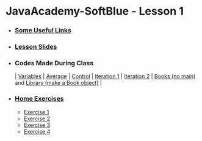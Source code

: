 # JavaAcademy-SoftBlue - Lesson 1

* ### [Some Useful Links](https://github.com/samuel-sanches-BR/JavaAcademy-SoftBlue/blob/exercises_and_certified/Webinar%20%231%20-%20Links.txt)

* ### [Lesson Slides](https://github.com/samuel-sanches-BR/JavaAcademy-SoftBlue/blob/exercises_and_certified/Webinar%20%231%20-%20Slides.pdf)

* ### **Codes Made During Class**

  | [Variables](https://github.com/samuel-sanches-BR/JavaAcademy-SoftBlue/blob/exercises_and_certified/Variavel.java) | 
  [Average](https://github.com/samuel-sanches-BR/JavaAcademy-SoftBlue/blob/exercises_and_certified/Media.java) | 
  [Control](https://github.com/samuel-sanches-BR/JavaAcademy-SoftBlue/blob/exercises_and_certified/Controle.java) | 
  [Iteration 1](https://github.com/samuel-sanches-BR/JavaAcademy-SoftBlue/blob/exercises_and_certified/Repeticao.java) | 
  [Iteration 2](https://github.com/samuel-sanches-BR/JavaAcademy-SoftBlue/blob/exercises_and_certified/Repeticao2.java) |
  [Books (no main)](https://github.com/samuel-sanches-BR/JavaAcademy-SoftBlue/blob/exercises_and_certified/Livro.java) and [Library (make a Book object)](https://github.com/samuel-sanches-BR/JavaAcademy-SoftBlue/blob/exercises_and_certified/Biblioteca.java) | 

* ### [Home Exercises](https://github.com/samuel-sanches-BR/JavaAcademy-SoftBlue/blob/exercises_and_certified/Webinar%20%231%20-%20Exerc%C3%ADcios.pdf)
  * [Exercise 1](https://github.com/samuel-sanches-BR/JavaAcademy-SoftBlue/blob/exercises_and_certified/Lesson1Exercicio1.java)
  * [Exercise 2](https://github.com/samuel-sanches-BR/JavaAcademy-SoftBlue/blob/exercises_and_certified/Lesson1Exercicio2.java)
  * [Exercise 3](https://github.com/samuel-sanches-BR/JavaAcademy-SoftBlue/blob/exercises_and_certified/Lesson1Exercicio3.java)
  * [Exercise 4](https://github.com/samuel-sanches-BR/JavaAcademy-SoftBlue/blob/exercises_and_certified/Lesson1Exercicio4.java)
